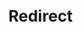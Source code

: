 ﻿---
layout: src/layouts/Redirect.astro
title: Redirect
redirect: /docs/octopus-rest-api/octopus.server.exe-command-line/path
pubDate:  2023-01-01
navSearch: false
navSitemap: false
navMenu: false
---
